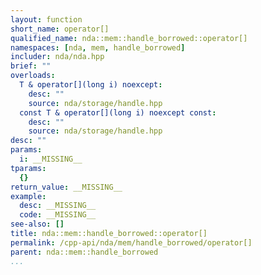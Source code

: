 ```yaml
---
layout: function
short_name: operator[]
qualified_name: nda::mem::handle_borrowed::operator[]
namespaces: [nda, mem, handle_borrowed]
includer: nda/nda.hpp
brief: ""
overloads:
  T & operator[](long i) noexcept:
    desc: ""
    source: nda/storage/handle.hpp
  const T & operator[](long i) noexcept const:
    desc: ""
    source: nda/storage/handle.hpp
desc: ""
params:
  i: __MISSING__
tparams:
  {}
return_value: __MISSING__
example:
  desc: __MISSING__
  code: __MISSING__
see-also: []
title: nda::mem::handle_borrowed::operator[]
permalink: /cpp-api/nda/mem/handle_borrowed/operator[]
parent: nda::mem::handle_borrowed
...
```


